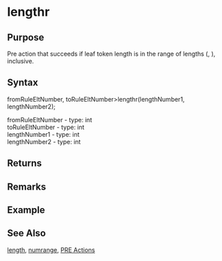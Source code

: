 # lengthr

## Purpose

Pre action that succeeds if leaf token length is in the range of lengths (, ),  inclusive. 

## Syntax

fromRuleEltNumber, toRuleEltNumber&gt;lengthr(lengthNumber1, lengthNumber2);

fromRuleEltNumber - type: int<br> toRuleEltNumber - type: int<br> lengthNumber1 - type: int<br> lengthNumber2 - type: int

## Returns

## Remarks

## Example

## See Also

[length](length.md), [numrange](numrange.md), [PRE Actions](NLP_PP_Stuff/AT-PRE_Actions.md#table_of_@PRE_Actions)

